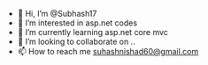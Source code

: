 - 👋 Hi, I’m @Subhash17
- 👀 I’m interested in asp.net codes
- 🌱 I’m currently learning asp.net core mvc
- 💞️ I’m looking to collaborate on ..
- 📫 How to reach me suhashnishad60@gmail.com

<!---
Subhash17/Subhash17 is a ✨ special ✨ repository because its `README.md` (this file) appears on your GitHub profile.
You can click the Preview link to take a look at your changes.
--->
